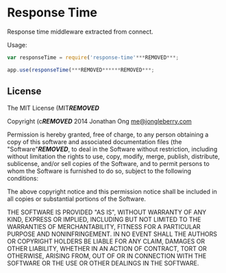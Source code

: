 # Response Time

Response time middleware extracted from connect.

Usage:

```js
var responseTime = require('response-time'***REMOVED***;

app.use(responseTime(***REMOVED******REMOVED***;
```

## License

The MIT License (MIT***REMOVED***

Copyright (c***REMOVED*** 2014 Jonathan Ong me@jongleberry.com

Permission is hereby granted, free of charge, to any person obtaining a copy of this software and associated documentation files (the "Software"***REMOVED***, to deal in the Software without restriction, including without limitation the rights to use, copy, modify, merge, publish, distribute, sublicense, and/or sell copies of the Software, and to permit persons to whom the Software is furnished to do so, subject to the following conditions:

The above copyright notice and this permission notice shall be included in all copies or substantial portions of the Software.

THE SOFTWARE IS PROVIDED "AS IS", WITHOUT WARRANTY OF ANY KIND, EXPRESS OR IMPLIED, INCLUDING BUT NOT LIMITED TO THE WARRANTIES OF MERCHANTABILITY, FITNESS FOR A PARTICULAR PURPOSE AND NONINFRINGEMENT. IN NO EVENT SHALL THE AUTHORS OR COPYRIGHT HOLDERS BE LIABLE FOR ANY CLAIM, DAMAGES OR OTHER LIABILITY, WHETHER IN AN ACTION OF CONTRACT, TORT OR OTHERWISE, ARISING FROM, OUT OF OR IN CONNECTION WITH THE SOFTWARE OR THE USE OR OTHER DEALINGS IN THE SOFTWARE.